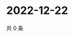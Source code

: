 # 2022-12-22

共 0 条

<!-- BEGIN WEIBO -->
<!-- 最后更新时间 Thu Dec 22 2022 16:17:30 GMT+0800 (China Standard Time) -->

<!-- END WEIBO -->
